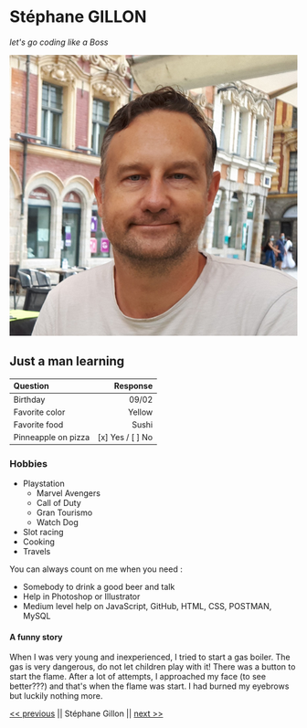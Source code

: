 # Stéphane GILLON

*let's go coding like a Boss*

![](/pictures/photoS2020.jpg)

## Just a man learning

| Question      | Response |
| :---        |        ---: |
| Birthday      | 09/02 |
| Favorite color   | Yellow |
| Favorite food | Sushi |
| Pinneapple on pizza | [x] Yes / [ ] No |

### Hobbies

* Playstation
  * Marvel Avengers
  * Call of Duty
  * Gran Tourismo
  * Watch Dog
* Slot racing
* Cooking
* Travels

You can always count on me when you need :
- Somebody to drink a good beer and talk
- Help in Photoshop or Illustrator
- Medium level help on JavaScript, GitHub, HTML, CSS, POSTMAN, MySQL

#### A funny story

When I was very young and inexperienced, I tried to start a gas boiler. The gas is very dangerous, do not let children play with it! There was a button to start the flame. After a lot of attempts, I approached my face (to see better???) and that's when the flame was start. I had burned my eyebrows but luckily nothing more.

[<< previous](https://github.com/Spyros-Zaboukis/markdown-challenge.git) || Stéphane Gillon || [next >>](https://github.com/TaniaVervier/markdown-challenge)